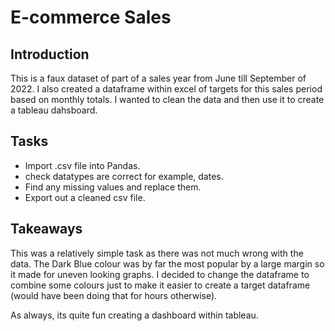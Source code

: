 # E-commerce Sales

## Introduction
This is a faux dataset of part of a sales year from June till September of 2022. I also created a dataframe within excel of targets for this sales period based on monthly totals. I wanted to clean the data and then use it to create a tableau dahsboard.

## Tasks
* Import .csv file into Pandas.
* check datatypes are correct for example, dates.
* Find any missing values and replace them.
* Export out a cleaned csv file.

## Takeaways
This was a relatively simple task as there was not much wrong with the data. The Dark Blue colour was by far the most popular by a large margin so it made for uneven looking graphs.
I decided to change the dataframe to combine some colours just to make it easier to create a target dataframe (would have been doing that for hours otherwise).

As always, its quite fun creating a dashboard within tableau. 
